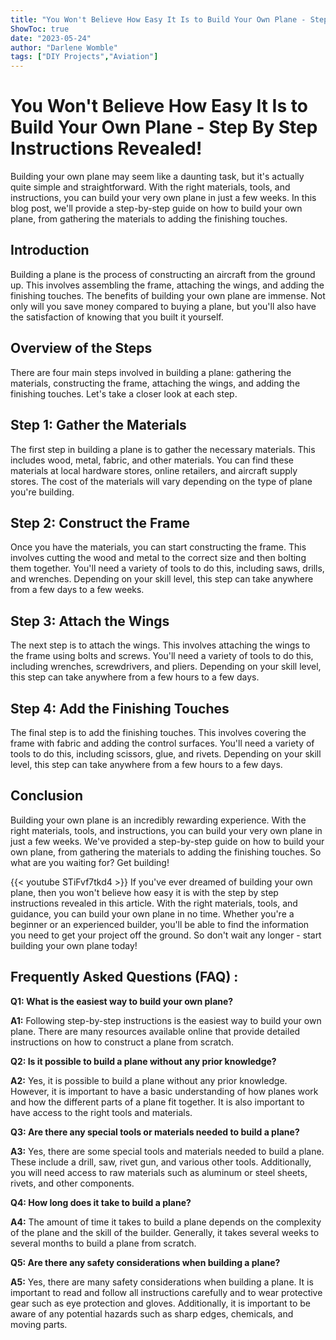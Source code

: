 ```yaml
---
title: "You Won't Believe How Easy It Is to Build Your Own Plane - Step By Step Instructions Revealed!"
ShowToc: true 
date: "2023-05-24"
author: "Darlene Womble" 
tags: ["DIY Projects","Aviation"]
---
```

# You Won't Believe How Easy It Is to Build Your Own Plane - Step By Step Instructions Revealed!

Building your own plane may seem like a daunting task, but it's actually quite simple and straightforward. With the right materials, tools, and instructions, you can build your very own plane in just a few weeks. In this blog post, we'll provide a step-by-step guide on how to build your own plane, from gathering the materials to adding the finishing touches.

## Introduction

Building a plane is the process of constructing an aircraft from the ground up. This involves assembling the frame, attaching the wings, and adding the finishing touches. The benefits of building your own plane are immense. Not only will you save money compared to buying a plane, but you'll also have the satisfaction of knowing that you built it yourself.

## Overview of the Steps

There are four main steps involved in building a plane: gathering the materials, constructing the frame, attaching the wings, and adding the finishing touches. Let's take a closer look at each step.

## Step 1: Gather the Materials

The first step in building a plane is to gather the necessary materials. This includes wood, metal, fabric, and other materials. You can find these materials at local hardware stores, online retailers, and aircraft supply stores. The cost of the materials will vary depending on the type of plane you're building.

## Step 2: Construct the Frame

Once you have the materials, you can start constructing the frame. This involves cutting the wood and metal to the correct size and then bolting them together. You'll need a variety of tools to do this, including saws, drills, and wrenches. Depending on your skill level, this step can take anywhere from a few days to a few weeks.

## Step 3: Attach the Wings

The next step is to attach the wings. This involves attaching the wings to the frame using bolts and screws. You'll need a variety of tools to do this, including wrenches, screwdrivers, and pliers. Depending on your skill level, this step can take anywhere from a few hours to a few days.

## Step 4: Add the Finishing Touches

The final step is to add the finishing touches. This involves covering the frame with fabric and adding the control surfaces. You'll need a variety of tools to do this, including scissors, glue, and rivets. Depending on your skill level, this step can take anywhere from a few hours to a few days.

## Conclusion

Building your own plane is an incredibly rewarding experience. With the right materials, tools, and instructions, you can build your very own plane in just a few weeks. We've provided a step-by-step guide on how to build your own plane, from gathering the materials to adding the finishing touches. So what are you waiting for? Get building!

{{< youtube STiFvf7tkd4 >}} 
If you've ever dreamed of building your own plane, then you won't believe how easy it is with the step by step instructions revealed in this article. With the right materials, tools, and guidance, you can build your own plane in no time. Whether you're a beginner or an experienced builder, you'll be able to find the information you need to get your project off the ground. So don't wait any longer - start building your own plane today!

## Frequently Asked Questions (FAQ) :
**Q1: What is the easiest way to build your own plane?**

**A1:** Following step-by-step instructions is the easiest way to build your own plane. There are many resources available online that provide detailed instructions on how to construct a plane from scratch. 

**Q2: Is it possible to build a plane without any prior knowledge?**

**A2:** Yes, it is possible to build a plane without any prior knowledge. However, it is important to have a basic understanding of how planes work and how the different parts of a plane fit together. It is also important to have access to the right tools and materials.

**Q3: Are there any special tools or materials needed to build a plane?**

**A3:** Yes, there are some special tools and materials needed to build a plane. These include a drill, saw, rivet gun, and various other tools. Additionally, you will need access to raw materials such as aluminum or steel sheets, rivets, and other components.

**Q4: How long does it take to build a plane?**

**A4:** The amount of time it takes to build a plane depends on the complexity of the plane and the skill of the builder. Generally, it takes several weeks to several months to build a plane from scratch. 

**Q5: Are there any safety considerations when building a plane?**

**A5:** Yes, there are many safety considerations when building a plane. It is important to read and follow all instructions carefully and to wear protective gear such as eye protection and gloves. Additionally, it is important to be aware of any potential hazards such as sharp edges, chemicals, and moving parts.





